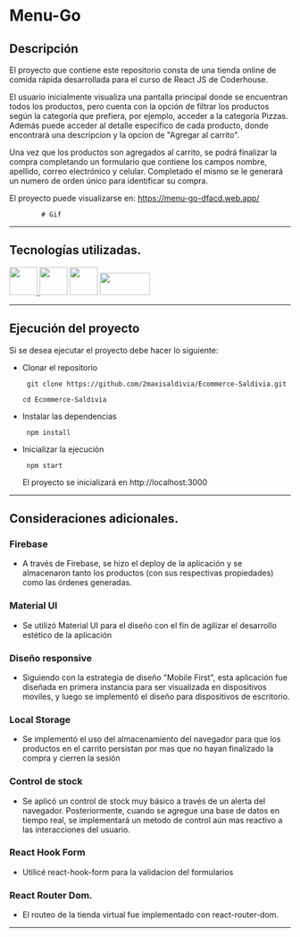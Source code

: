 # Menu-Go

## Descripción
El proyecto que contiene este repositorio consta de una tienda online de comida rápida desarrollada para el curso de React JS de Coderhouse.

El usuario inicialmente visualiza una pantalla principal donde se encuentran todos los productos, pero cuenta con la opción de filtrar los productos según la categoría que prefiera, por ejemplo, acceder a la categoría Pizzas. Además puede acceder al detalle específico de cada producto, donde encontrará una descripcion y la opcion de "Agregar al carrito".

Una vez que los productos son agregados al carrito, se podrá finalizar la compra completando un formulario que contiene los campos nombre, apellido, correo electrónico y celular. Completado el mismo se le generará un numero de orden único para identificar su compra.

El proyecto puede visualizarse en: https://menu-go-dfacd.web.app/


            # Gif


--------------------------------------
## Tecnologías utilizadas.

 <a href="https://es.reactjs.org/"><img src="https://upload.wikimedia.org/wikipedia/commons/thumb/4/47/React.svg/1200px-React.svg.png" width="50px"> </a><a href="https://mui.com/"><img src="https://mui.com/static/logo.png" width="50px"></a> <a href="https://reactrouter.com/"><img src="https://reacttraining.com/images/blog/reach-react-router-future.png" width="50px"></a> <a href="https://firebase.google.com/"><img src="https://firebase.google.com/downloads/brand-guidelines/PNG/logo-built_knockout.png?hl=es-419" width="90px" height="40px"></a> 


-----------------------------------------
## Ejecución del proyecto
Si se desea ejecutar el proyecto debe hacer lo siguiente: 

 * Clonar el repositorio


        git clone https://github.com/2maxisaldivia/Ecommerce-Saldivia.git

       cd Ecommerce-Saldivia


* Instalar las dependencias

       npm install

* Inicializar la ejecución

       npm start

  El proyecto se inicializará en http://localhost:3000


-----------------------------------------
## Consideraciones adicionales.

### Firebase
* A través de Firebase, se hizo el deploy de la aplicación y se almacenaron tanto los productos (con sus respectivas propiedades) como las órdenes generadas.
### Material UI
* Se utilizó Material UI para el diseño con el fin de agilizar el desarrollo estético de la aplicación 

### Diseño responsive
 * Siguiendo con la estrategia de diseño "Mobile First", esta aplicación fue diseñada en primera instancia para ser visualizada en dispositivos moviles, y luego se implementó el diseño para dispositivos de escritorio.

 ### Local Storage
 * Se implementó el uso del almacenamiento del navegador para que los productos en el carrito persistan por mas que no hayan finalizado la compra y cierren la sesión

 ### Control de stock
 * Se aplicó un control de stock muy básico a través de un alerta del navegador. Posteriormente, cuando se agregue una base de datos en tiempo real, se implementará un metodo de control aún mas reactivo a las interacciones del usuario.

 ### React Hook Form
 * Utilicé react-hook-form para la validacion del formularios

 ### React Router Dom.
 * El routeo de la tienda virtual fue implementado con react-router-dom.
---------------------------------------










